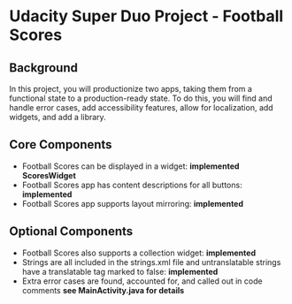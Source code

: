 # Udacity Super Duo Project - Football Scores

## Background
In this project, you will productionize two apps, taking them from a functional state to a production-ready state. To do this, you will find and handle error cases, add accessibility features, allow for localization, add widgets, and add a library.

## Core Components
- Football Scores can be displayed in a widget: **implemented ScoresWidget**
- Football Scores app has content descriptions for all buttons: **implemented**
- Football Scores app supports layout mirroring: **implemented**

## Optional Components
- Football Scores also supports a collection widget: **implemented**
- Strings are all included in the strings.xml file and untranslatable strings have a translatable tag marked to false: **implemented**
- Extra error cases are found, accounted for, and called out in code comments **see MainActivity.java for details**

